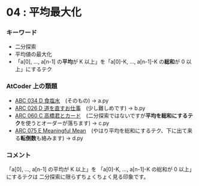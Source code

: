 # 04 : 平均最大化

### キーワード

- 二分探索
- 平均値の最大化
- 「a[0], ..., a[n-1] の**平均**が K 以上」を「a[0]-K, ..., a[n-1]-K の**総和**が 0 以上」にするテク

### AtCoder 上の類題

- [ABC 034 D 食塩水](https://atcoder.jp/contests/abc034/tasks/abc034_d)　(そのもの) -> a.py
- [ARC 026 D 道を直すお仕事](https://atcoder.jp/contests/arc026/tasks/arc026_4)　(少し難しめです) -> b.py
- [ARC 060 C 高橋君とカード](https://atcoder.jp/contests/arc060/tasks/arc060_a)　(二分探索ではないですが**平均を総和にするテク**を使うとオーダーが落ちます) -> c.py
- [ARC 075 E Meaningful Mean](https://atcoder.jp/contests/arc075/tasks/arc075_c)　(やはり平均を総和にするテク、下に出て来る**転倒数**も絡みます) -> d.py

### コメント

「a[0], ..., a[n-1] の平均が K 以上」を
「a[0]-K, ..., a[n-1]-K の総和が 0 以上」にするテクは
二分探索に限らずちょくちょく見る印象です。